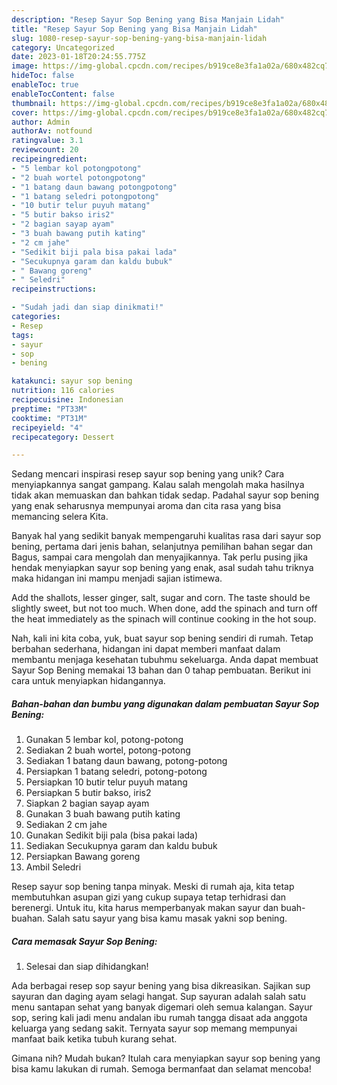```yaml
---
description: "Resep Sayur Sop Bening yang Bisa Manjain Lidah"
title: "Resep Sayur Sop Bening yang Bisa Manjain Lidah"
slug: 1080-resep-sayur-sop-bening-yang-bisa-manjain-lidah
category: Uncategorized
date: 2023-01-18T20:24:55.775Z
image: https://img-global.cpcdn.com/recipes/b919ce8e3fa1a02a/680x482cq70/sayur-sop-bening-foto-resep-utama.jpg
hideToc: false
enableToc: true
enableTocContent: false
thumbnail: https://img-global.cpcdn.com/recipes/b919ce8e3fa1a02a/680x482cq70/sayur-sop-bening-foto-resep-utama.jpg
cover: https://img-global.cpcdn.com/recipes/b919ce8e3fa1a02a/680x482cq70/sayur-sop-bening-foto-resep-utama.jpg
author: Admin
authorAv: notfound
ratingvalue: 3.1
reviewcount: 20
recipeingredient:
- "5 lembar kol potongpotong"
- "2 buah wortel potongpotong"
- "1 batang daun bawang potongpotong"
- "1 batang seledri potongpotong"
- "10 butir telur puyuh matang"
- "5 butir bakso iris2"
- "2 bagian sayap ayam"
- "3 buah bawang putih kating"
- "2 cm jahe"
- "Sedikit biji pala bisa pakai lada"
- "Secukupnya garam dan kaldu bubuk"
- " Bawang goreng"
- " Seledri"
recipeinstructions:

- "Sudah jadi dan siap dinikmati!"
categories:
- Resep
tags:
- sayur
- sop
- bening

katakunci: sayur sop bening 
nutrition: 116 calories
recipecuisine: Indonesian
preptime: "PT33M"
cooktime: "PT31M"
recipeyield: "4"
recipecategory: Dessert

---
```





Sedang mencari inspirasi resep sayur sop bening yang unik? Cara menyiapkannya sangat gampang. Kalau salah mengolah maka hasilnya tidak akan memuaskan dan bahkan tidak sedap. Padahal sayur sop bening yang enak seharusnya mempunyai aroma dan cita rasa yang bisa memancing selera Kita.





Banyak hal yang sedikit banyak mempengaruhi kualitas rasa dari sayur sop bening, pertama dari jenis bahan, selanjutnya pemilihan bahan segar dan Bagus, sampai cara mengolah dan menyajikannya. Tak perlu pusing jika hendak menyiapkan sayur sop bening yang enak,      asal sudah tahu triknya maka hidangan ini mampu menjadi sajian istimewa.














Add the shallots, lesser ginger, salt, sugar and corn. The taste should be slightly sweet, but not too much. When done, add the spinach and turn off the heat immediately as the spinach will continue cooking in the hot soup.






Nah, kali ini kita coba, yuk, buat sayur sop bening sendiri di rumah. Tetap berbahan sederhana, hidangan ini dapat memberi manfaat dalam membantu menjaga kesehatan tubuhmu sekeluarga. Anda dapat membuat Sayur Sop Bening memakai 13 bahan dan 0 tahap pembuatan. Berikut ini cara untuk menyiapkan hidangannya.

<!--inarticleads1-->

##### Bahan-bahan dan bumbu yang digunakan dalam pembuatan Sayur Sop Bening:

1. Gunakan 5 lembar kol, potong-potong
1. Sediakan 2 buah wortel, potong-potong
1. Sediakan 1 batang daun bawang, potong-potong
1. Persiapkan 1 batang seledri, potong-potong
1. Persiapkan 10 butir telur puyuh matang
1. Persiapkan 5 butir bakso, iris2
1. Siapkan 2 bagian sayap ayam
1. Gunakan 3 buah bawang putih kating
1. Sediakan 2 cm jahe
1. Gunakan Sedikit biji pala (bisa pakai lada)
1. Sediakan Secukupnya garam dan kaldu bubuk
1. Persiapkan  Bawang goreng
1. Ambil  Seledri


Resep sayur sop bening tanpa minyak. Meski di rumah aja, kita tetap membutuhkan asupan gizi yang cukup supaya tetap terhidrasi dan berenergi. Untuk itu, kita harus memperbanyak makan sayur dan buah-buahan. Salah satu sayur yang bisa kamu masak yakni sop bening. 

<!--inarticleads2-->

##### Cara memasak Sayur Sop Bening:


1. Selesai dan siap dihidangkan!

Ada berbagai resep sop sayur bening yang bisa dikreasikan. Sajikan sup sayuran dan daging ayam selagi hangat. Sup sayuran adalah salah satu menu santapan sehat yang banyak digemari oleh semua kalangan. Sayur sop, sering kali jadi menu andalan ibu rumah tangga disaat ada anggota keluarga yang sedang sakit. Ternyata sayur sop memang mempunyai manfaat baik ketika tubuh kurang sehat. 

Gimana nih? Mudah bukan? Itulah cara menyiapkan sayur sop bening yang bisa kamu lakukan di rumah. Semoga bermanfaat dan selamat mencoba!
